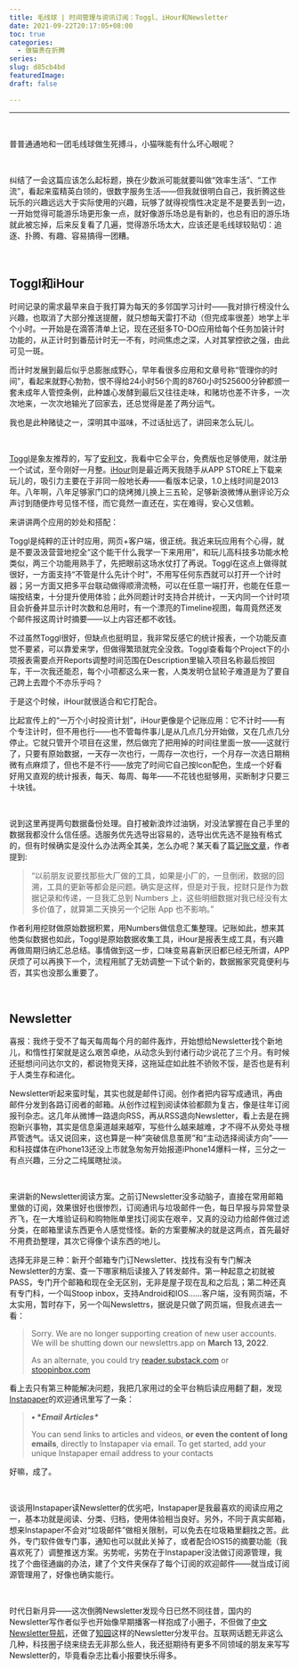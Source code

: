 ```yaml
---
title: 毛线球 | 时间管理与资讯订阅：Toggl、iHour和Newsletter
date: 2021-09-22T20:17:05+08:00
toc: true
categories:
  - 做猫贵在折腾
series:
slug: d85cb4bd
featuredImage:
draft: false

---
```


---

<br />

普普通通地和一团毛线球做生死搏斗，小猫咪能有什么坏心眼呢？

<br />

<!--more-->

纠结了一会这篇应该怎么起标题，换在少数派可能就要叫做“效率生活”、“工作流”，看起来蛮精英白领的，很数字服务生活——但我就很明白自己，我折腾这些玩乐的兴趣远远大于实际使用的兴趣，玩够了就得视惰性决定是不是要丢到一边，一开始觉得可能游乐场更形象一点，就好像游乐场总是有新的，也总有旧的游乐场就此被忘掉，后来反复看了几遍，觉得游乐场太大，应该还是毛线球较贴切：追逐、扑腾、有趣、容易搞得一团糟。

<br />

## Toggl和iHour

时间记录的需求最早来自于我打算为每天的多邻国学习计时——我对排行榜没什么兴趣，也取消了大部分推送提醒，就只想每天雷打不动（但完成率很差）地学上半个小时。一开始是在滴答清单上记，现在还挺多TO-DO应用给每个任务加装计时功能的，从正计时到番茄计时无一不有，时间焦虑之深，人对其掌控欲之强，由此可见一斑。

而计时发展到最后似乎总膨胀成野心，早年看很多应用和文章号称“管理你的时间”，看起来就野心勃勃，恨不得给24小时56个周的8760小时525600分钟都颁一套未成年人管控条例，此种雄心发酵到最后又往往走味，和赌坊也差不许多，一次次地来，一次次地输光了回家去，还总觉得是差了两分运气。

我也是此种赌徒之一，深明其中滋味，不过话扯远了，讲回来怎么玩儿。

<br />

[Toggl](https://track.toggl.com/timer)是象友推荐的，写了[安利文](https://akaito.xyz/post/toggl/)，我看中它全平台，免费版也足够使用，就注册一个试试，至今刚好一月整。[iHour](https://sspai.com/post/64716)则是最近两天我随手从APP STORE上下载来玩儿的，吸引力主要在于非同一般地长寿——看版本记录，1.0上线时间是2013年。八年啊，八年足够家门口的烧烤摊儿换上三五轮，足够新浪微博从删评论万众声讨到随便炸号见怪不怪，而它竟然一直还在，实在难得，安心又信赖。

来讲讲两个应用的妙处和搭配：

Toggl是纯粹的正计时应用，网页+客户端，很正统。我近来玩应用有个心得，就是不要汲汲营营地挖全“这个能干什么我学一下来用用”，和玩儿高科技多功能水枪类似，两三个功能用熟手了，先把眼前这场水仗打了再说。Toggl在这点上做得就很好，一方面支持“不管是什么先计个时”，不用写任何东西就可以打开一个计时器；另一方面又把多平台联动做得顺滑流畅，可以在任意一端打开，也能在任意一端按结束，十分提升使用体验；此外同题计时支持合并统计，一天内同一个计时项目会折叠并显示计时次数和总用时，有一个漂亮的Timeline视图，每周竟然还发个邮件报这周计时摘要——以上内容还都不收钱。

不过虽然Toggl很好，但缺点也挺明显，我非常反感它的统计报表，一个功能反直觉不要紧，可以靠爱来学，但做得繁琐就完全没救。Toggl查看每个Project下的小项报表需要点开Reports调整时间范围在Description里输入项目名称最后按回车，干一次我还能忍，每个小项都这么来一套，人类发明仓鼠轮子难道是为了要自己跨上去蹬个不亦乐乎吗？

于是这个时候，iHour就很适合和它打配合。

比起宣传上的“一万个小时投资计划”，iHour更像是个记账应用：它不计时——有个专注计时，但不用也行——也不管每件事儿是从几点几分开始做，又在几点几分停止。它就只管开个项目在这里，然后做完了把用掉的时间往里面一放——这就行了，只要有原始数据，一天存一次也行，一周存一次也行，一个月存一次选日期稍微有点麻烦了，但也不是不行——放完了时间它自己按Icon配色，生成一个好看好用又直观的统计报表，每天、每周、每年——不花钱也挺够用，买断制才只要三十块钱。

<br />

说到这里再提两句数据备份处理。自打被新浪炸过油锅，对没法掌握在自己手里的数据我都没什么信任感。选服务优先选导出容易的，选导出优先选不是独有格式的，但有时候确实是没什么办法两全其美，怎么办呢？某天看了篇[记账文章](https://sspai.com/post/68200)，作者提到:

> “以前朋友说要找那些大厂做的工具，如果是小厂的，一旦倒闭，数据的回溯，工具的更新等都会是问题。确实是这样，但是对于我，挖财只是作为数据记录和传递，一旦我汇总到 Numbers 上，这些明细数据对我已经没有太多价值了，就算第二天换另一个记账 App 也不影响。”

作者利用挖财做原始数据积累，用Numbers做信息汇集整理。记账如此，想来其他类似数据也如此，Toggl是原始数据收集工具，iHour是报表生成工具，有兴趣再做周期归纳汇总总结。事情做到这一步，口味变易喜新厌旧都已经无所谓，APP厌烦了可以再换下一个，流程用腻了无妨调整一下试个新的，数据搬家究竟便利与否，其实也没那么重要了。

<br />

## Newsletter

喜报：我终于受不了每天每周每个月的邮件轰炸，开始想给Newsletter找个新地儿，和惰性打架就是这么艰苦卓绝，从动念头到付诸行动少说花了三个月。有时候还挺想问问达尔文的，都说物竞天择，这拖延症如此胜不骄败不馁，是否也是有利于人类生存和进化。

Newsletter听起来蛮时髦，其实也就是邮件订阅。创作者把内容写成通讯，再由邮件分发到各路订阅者的邮箱。从创作过程到阅读体验都颇为复古，像是往年订阅报刊杂志。这几年从微博一路退向RSS，再从RSS退向Newsletter，看上去是在拥抱新兴事物，其实是信息渠道越来越窄，写些什么越来越难，才不得不从旁处寻根芦管透气。话又说回来，这也算是一种”突破信息茧房”和“主动选择阅读方向”——和科技媒体在iPhone13还没上市就急匆匆开始报道iPhone14爆料一样，三分之一有点兴趣，三分之二纯属瞎扯淡。

<br />

来讲新的Newsletter阅读方案。之前订Newsletter没多动脑子，直接在常用邮箱里做的订阅，效果很好也很惨烈，订阅通讯与垃圾邮件一色，每日早报与异常登录齐飞，在一大堆验证码和购物账单里找订阅实在艰辛，又真的没动力给邮件做过滤分类，在邮箱里读东西更令人感觉怪怪。新的方案要解决的就是这两点，首先最好不用费劲整理，其次它得像个读东西的地儿。


选择无非是三种：新开个邮箱专门订Newsletter、找找有没有专门解决Newsletter的方案、查一下哪家稍后读接入了转发邮件。第一种起意之初就被PASS，专门开个邮箱和现在全无区别，无非是屋子现在乱和之后乱；第二种还真有专门科，一个叫Stoop inbox，支持Android和IOS……客户端，没有网页端，不太实用，暂时存下，另一个叫Newslettrs，据说是只做了网页端，但我点进去一看：

> Sorry. We are no longer supporting creation of new user accounts. We will be shutting down our newslettrs.app on **March 13, 2022**.
>
> As an alternate, you could try [reader.substack.com](https://reader.substack.com/) or [stoopinbox.com](https://stoopinbox.com/)

看上去只有第三种能解决问题，我把几家用过的全平台稍后读应用翻了翻，发现[Instapaper](https://www.instapaper.com/u)的欢迎通讯里写了一条：

> **• \**Email Articles\****
>
> You can send links to articles and videos, **or even the content of long emails**, directly to Instapaper via email. To get started, add your unique Instapaper email address to your contacts

好嘛，成了。

<br />

谈谈用Instapaper读Newsletter的优劣吧，Instapaper是我最喜欢的阅读应用之一，基本功就是阅读、分类、归档，使用体验相当良好。另外，不同于真实邮箱，想来Instapaper不会对“垃圾邮件”做相关限制，可以免去在垃圾箱里翻找之苦。此外，专门软件做专门事，通知也可以就此关掉了，或者配合IOS15的摘要功能（我喜欢死了）调整推送方案。劣势呢，劣势在于Instapaper没法做订阅源管理，我找了个曲径通幽的办法，建了个文件夹保存了每个订阅的欢迎邮件——就当成订阅源管理用了，好像也确实能行。

<br />

时代日新月异——这次倒腾Newsletter发现今日已然不同往昔，国内的Newsletter写作者似乎也开始像早期播客一样抱成了小圈子，不但做了[中文Newsletter导航](https://www.notion.so/kfang/Newsletter-68ee46c0a4574f659fb8a873ead438c6)，还做了[知园](https://zhiy.cc/)这样的Newsletter分发平台。互联网话题无非这么几种，科技圈子绕来绕去无非那么些人，我还挺期待有更多不同领域的朋友来写写Newsletter的，毕竟看杂志比看小报要快乐得多。

<br />

